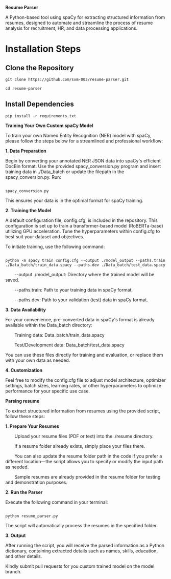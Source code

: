﻿**Resume Parser**

A Python-based tool using spaCy for extracting structured information from resumes, designed to automate and streamline the process of resume analysis for recruitment, HR, and data processing applications.

# <a name="_4eo6j4cs72ur"></a>**Installation Steps**
## <a name="_sfyltky7dan2"></a>**Clone the Repository**
```
git clone https://github.com/sxm-003/resume-parser.git

cd resume-parser
```
## <a name="_803gouyi2fqf"></a>**Install Dependencies**
```
pip install -r requirements.txt
```

**Training Your Own Custom spaCy Model**

To train your own Named Entity Recognition (NER) model with spaCy, please follow the steps below for a streamlined and professional workflow:

**1. Data Preparation**

Begin by converting your annotated NER JSON data into spaCy's efficient DocBin format. Use the provided spacy_conversion.py program and insert training data in ./Data_batch or update the filepath in the spacy_conversion.py.
Run:

```

spacy_conversion.py

```

This ensures your data is in the optimal format for spaCy training.

**2. Training the Model**

A default configuration file, config.cfg, is included in the repository. This configuration is set up to train a transformer-based model (RoBERTa-base) utilizing GPU acceleration. Tune the hyperparameters within config.cfg to best suit your dataset and objectives.

To initiate training, use the following command:

```

python -m spacy train config.cfg --output ./model_output --paths.train ./Data_batch/train_data.spacy --paths.dev ./Data_batch/test_data.spacy

```

`    `--output ./model\_output: Directory where the trained model will be saved.

`    `--paths.train: Path to your training data in spaCy format.

`    `--paths.dev: Path to your validation (test) data in spaCy format.

**3. Data Availability**

For your convenience, pre-converted data in spaCy's format is already available within the Data\_batch directory:

`    `Training data: Data_batch/train_data.spacy

`    `Test/Development data: Data_batch/test_data.spacy

You can use these files directly for training and evaluation, or replace them with your own data as needed.

**4. Customization**

Feel free to modify the config.cfg file to adjust model architecture, optimizer settings, batch sizes, learning rates, or other hyperparameters to optimize performance for your specific use case.

**Parsing resume**

To extract structured information from resumes using the provided script, follow these steps:

**1. Prepare Your Resumes**

`    `Upload your resume files (PDF or text) into the ./resume directory.

`    `If a resume folder already exists, simply place your files there.

`    `You can also update the resume folder path in the code if you prefer a different location—the script allows you to specify or modify the input path as needed.

`    `Sample resumes are already provided in the resume folder for testing and demonstration purposes.

**2. Run the Parser**

Execute the following command in your terminal:

```

python resume_parser.py

```

The script will automatically process the resumes in the specified folder.

**3. Output**

After running the script, you will receive the parsed information as a Python dictionary, containing extracted details such as names, skills, education, and other details.


Kindly submit pull requests for you custom trained model on the model branch. 


